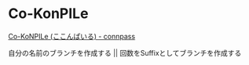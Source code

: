 # Co-KonPILe

[Co-KoNPILe (ここんぱいる) - connpass](https://cokonpile.connpass.com/)

自分の名前のブランチを作成する || 回数をSuffixとしてブランチを作成する
